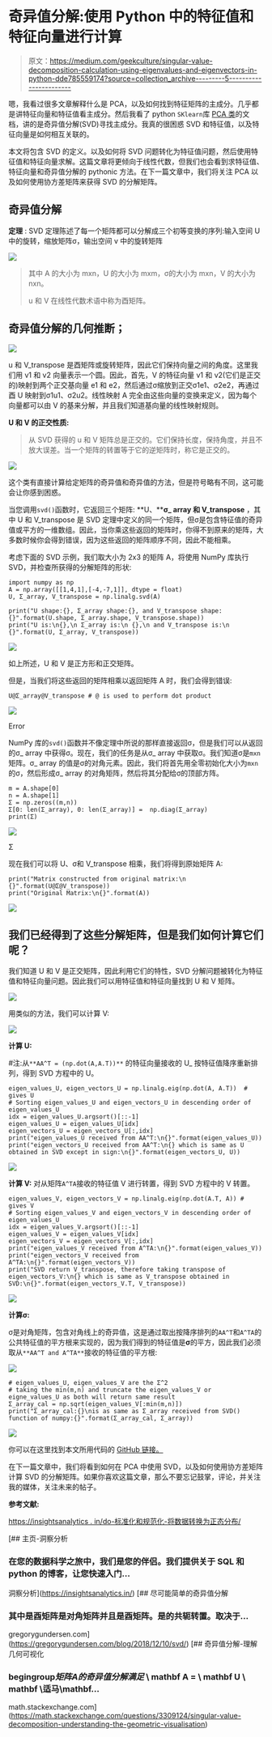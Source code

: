 # 奇异值分解:使用 Python 中的特征值和特征向量进行计算

> 原文：<https://medium.com/geekculture/singular-value-decomposition-calculation-using-eigenvalues-and-eigenvectors-in-python-dde785559174?source=collection_archive---------5----------------------->

嗯，我看过很多文章解释什么是 PCA，以及如何找到特征矩阵的主成分。几乎都是讲特征向量和特征值看主成分。然后我看了 python `SKlearn`库 [PCA 类](http://scikit-learn.org/stable/modules/generated/sklearn.decomposition.PCA.html)的文档，讲的是奇异值分解(SVD)寻找主成分。我真的很困惑 SVD 和特征值，以及特征向量是如何相互关联的。

本文将包含 SVD 的定义。以及如何将 SVD 问题转化为特征值问题，然后使用特征值和特征向量求解。这篇文章将更倾向于线性代数，但我们也会看到求特征值、特征向量和奇异值分解的 pythonic 方法。在下一篇文章中，我们将关注 PCA 以及如何使用协方差矩阵来获得 SVD 的分解矩阵。

## 奇异值分解

**定理** : SVD 定理陈述了每一个矩阵都可以分解成三个初等变换的序列:输入空间 U 中的旋转，缩放矩阵σ，输出空间 v 中的旋转矩阵

![](img/008af35b57af3f81a7deb8a962d5a352.png)

> 其中 A 的大小为 mxn，U 的大小为 mxm，σ的大小为 mxn，V 的大小为 nxn。
> 
> u 和 V 在线性代数术语中称为酉矩阵。

## 奇异值分解的几何推断；

![](img/59f899f17acd3c3c156dbee1be3b62b4.png)

u 和 V_transpose 是酉矩阵或旋转矩阵，因此它们保持向量之间的角度。这里我们用 v1 和 v2 向量表示一个圆。因此，首先，V 的特征向量 v1 和 v2(它们是正交的)映射到两个正交基向量 e1 和 e2，然后通过σ缩放到正交σ1e1、σ2e2，再通过酉 U 映射到σ1u1、σ2u2。线性映射 A 完全由这些向量的变换来定义，因为每个向量都可以由 V 的基来分解，并且我们知道基向量的线性映射规则。

**U 和 V 的正交性质:**

> 从 SVD 获得的 u 和 V 矩阵总是正交的。它们保持长度，保持角度，并且不放大误差。当一个矩阵的转置等于它的逆矩阵时，称它是正交的。

![](img/2641826b872de0dd4b3c56d74f2b1fc7.png)

这个类有直接计算给定矩阵的奇异值和奇异值的方法，但是符号略有不同，这可能会让你感到困惑。

当您调用`svd()`函数时，它返回三个矩阵: **U、****σ_ array 和 V_transpose** ，其中 U 和 V_transpose 是 SVD 定理中定义的同一个矩阵，但σ是包含特征值的奇异值或平方的一维数组。因此，当你乘这些返回的矩阵时，你得不到原来的矩阵，大多数时候你会得到错误，因为这些返回的矩阵顺序不同，因此不能相乘。

考虑下面的 SVD 示例，我们取大小为 2x3 的矩阵 A，将使用 NumPy 库执行 SVD，并检查所获得的分解矩阵的形状:

```
import numpy as np
A = np.array([[1,4,1],[-4,-7,1]], dtype = float)
U, Σ_array, V_transpose = np.linalg.svd(A)

print("U shape:{}, Σ_array shape:{}, and V_transpose shape:{}".format(U.shape, Σ_array.shape, V_transpose.shape))
print("U is:\n{},\n Σ_array is:\n {},\n and V_transpose is:\n {}".format(U, Σ_array, V_transpose))
```

![](img/06c29162eefc797976f2ff9f5963e56d.png)

如上所述，U 和 V 是正方形和正交矩阵。

但是，当我们将这些返回的矩阵相乘以返回矩阵 A 时，我们会得到错误:

```
U@Σ_array@V_transpose # @ is used to perform dot product 
```

![](img/81f2895f23d8de55bfefe4be7bec0344.png)

Error

NumPy 库的`svd()`函数并不像定理中所说的那样直接返回σ，但是我们可以从返回的σ_ array 中获得σ。现在，我们的任务是从σ_ array 中获取σ。我们知道σ是`mxn` 矩阵。σ_ array 的值是σ的对角元素。因此，我们将首先用全零初始化大小为`mxn`的σ，然后形成σ_ array 的对角矩阵，然后将其分配给σ的顶部方阵。

```
m = A.shape[0]
n = A.shape[1]
Σ = np.zeros((m,n))
Σ[0: len(Σ_array), 0: len(Σ_array)] =  np.diag(Σ_array)
print(Σ)
```

![](img/b9823a9cfaea4d00ffbdb25bf7dd7969.png)

Σ

现在我们可以将 U、σ和 V_transpose 相乘，我们将得到原始矩阵 A:

```
print("Matrix constructed from original matrix:\n {}".format(U@Σ@V_transpose))
print("Original Matrix:\n{}".format(A))
```

![](img/62abeed363e4deb63996b61301239966.png)

## 我们已经得到了这些分解矩阵，但是我们如何计算它们呢？

我们知道 U 和 V 是正交矩阵，因此利用它们的特性，SVD 分解问题被转化为特征值和特征向量问题。因此我们可以用特征值和特征向量找到 U 和 V 矩阵。

![](img/1b56584383ece4b16ba3e88423b452ba.png)

用类似的方法，我们可以计算 V:

![](img/3466e8c27dd5822544cad912026fcb23.png)

**计算 U:**

#注:从`**AA^T = (np.dot(A,A.T))**` 的特征向量接收的 U_ 按特征值降序重新排列，得到 SVD 方程中的 U。

```
eigen_values_U, eigen_vectors_U = np.linalg.eig(np.dot(A, A.T))  # gives U
# Sorting eigen_values_U and eigen_vectors_U in descending order of eigen_values_U
idx = eigen_values_U.argsort()[::-1]   
eigen_values_U = eigen_values_U[idx]
eigen_vectors_U = eigen_vectors_U[:,idx]
print("eigen_values_U received from AA^T:\n{}".format(eigen_values_U))
print("eigen_vectors_U received from AA^T:\n{} which is same as U obtained in SVD except in sign:\n{}".format(eigen_vectors_U, U))
```

![](img/e9ab1658c5dbaae8667c1b06cbe8ba67.png)

**计算 V:** 对从矩阵`A^TA`接收的特征值 V 进行转置，得到 SVD 方程中的 V 转置。

```
eigen_values_V, eigen_vectors_V = np.linalg.eig(np.dot(A.T, A)) # gives V
# Sorting eigen_values_V and eigen_vectors_V in descending order of eigen_values_U
idx = eigen_values_V.argsort()[::-1]   
eigen_values_V = eigen_values_V[idx]
eigen_vectors_V = eigen_vectors_V[:,idx]
print("eigen_values_V received from A^TA:\n{}".format(eigen_values_V))
print("eigen_vectors_V received from A^TA:\n{}".format(eigen_vectors_V))
print("SVD return V_transpose, therefore taking transpose of eigen_vectors_V:\n{} which is same as V_transpose obtained in SVD:\n{}".format(eigen_vectors_V.T, V_transpose))
```

![](img/b955c200b1fb2c31c50524c9aedc9031.png)

**计算σ:**

σ是对角矩阵，包含对角线上的奇异值，这是通过取出按降序排列的`AA^T`和`A^TA`的公共特征值的平方根来实现的，因为我们得到的特征值是**σ**的平方，因此我们必须取从`**AA^T and A^TA**`接收的特征值的平方根:

![](img/0ef61aa1a4ea8435dce5afc3eb9e879d.png)

```
# eigen_values_U, eigen_values_V are the Σ^2
# taking the min(m,n) and truncate the eigen_values_V or eigne_values_U as both will return same result
Σ_array_cal = np.sqrt(eigen_values_V[:min(m,n)])
print("Σ_array_cal:{}\nis as same as Σ_array received from SVD() function of numpy:{}".format(Σ_array_cal, Σ_array))
```

![](img/d9cf911a7beae808ff365e9a53c06eec.png)

你可以在这里找到本文所用代码的 [GitHub 链接。](https://github.com/grgupta13/machine-learning/blob/main/Linear_algebra/SVD.ipynb)

在下一篇文章中，我们将看到如何在 PCA 中使用 SVD，以及如何使用协方差矩阵计算 SVD 的分解矩阵。如果你喜欢这篇文章，那么不要忘记鼓掌，评论，并关注我的媒体，关注未来的帖子。

**参考文献:**

[https://insightsanalytics . in/do-标准化和规范化-将数据转换为正态分布/](https://insightsanalytics.in/do-standardization-and-normalization-transform-the-data-into-normal-distribution/)

[](https://insightsanalytics.in/) [## 主页-洞察分析

### 在您的数据科学之旅中，我们是您的伴侣。我们提供关于 SQL 和 python 的博客，让您快速入门…

洞察分析](https://insightsanalytics.in/) [](https://gregorygundersen.com/blog/2018/12/10/svd/) [## 尽可能简单的奇异值分解

### 其中是酉矩阵是对角矩阵并且是酉矩阵。是的共轭转置。取决于…

gregorygundersen.com](https://gregorygundersen.com/blog/2018/12/10/svd/) [](https://math.stackexchange.com/questions/3309124/singular-value-decomposition-understanding-the-geometric-visualisation) [## 奇异值分解-理解几何可视化

### begingroup$矩阵 A 的奇异值分解满足$ \ mathbf A = \ mathbf U \ mathbf \适马\mathbf…

math.stackexchange.com](https://math.stackexchange.com/questions/3309124/singular-value-decomposition-understanding-the-geometric-visualisation)